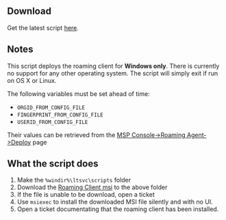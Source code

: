 Download
---------------------
Get the latest script [here](https://raw.github.com/opendns/Deploy-Scripts/master/Labtech/OpenDNS%20Umbrella%20Roaming%20Agent.xml).

Notes
-----

This script deploys the roaming client for **Windows only**.
There is currently no support for any other operating system. 
The script will simply exit if run on OS X or Linux.

The following variables must be set ahead of time:
  * `ORGID_FROM_CONFIG_FILE`
  * `FINGERPRINT_FROM_CONFIG_FILE`
  * `USERID_FROM_CONFIG_FILE`

Their values can be retrieved from the [MSP Console->Roaming Agent->Deploy](https://dashboard2.opendns.com/msp#roamingclient/deploy) page

What the script does
--------------------

1. Make the `%windir%\ltsvc\scripts` folder
2. Download the [Roaming Client msi](http://shared.opendns.com/roaming/enterprise/release/win/production/Setup.msi) to the above folder
3. If the file is unable to be download, open a ticket
4. Use `msiexec` to install the downloaded MSI file silently and with no UI.
5. Open a ticket documentating that the roaming client has been installed.
